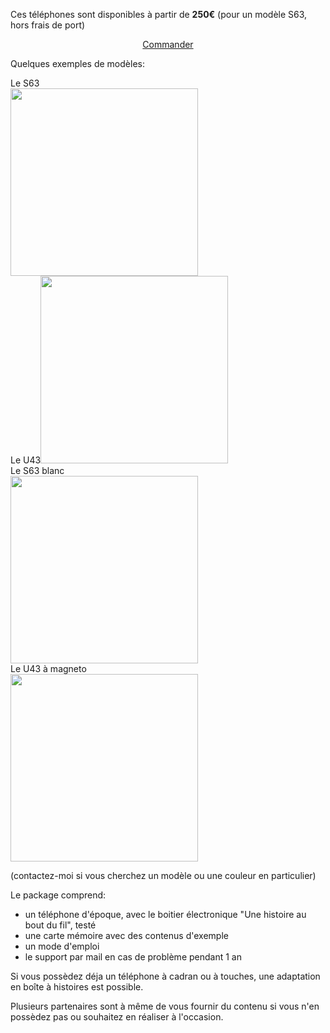Ces téléphones sont disponibles à partir de <strong>250€</strong> (pour un modèle S63, hors frais de port)

<p align="center">
<a href="mailto:samy@rabih.fr" class="btn">Commander</a></p>

Quelques exemples de modèles:
<div id="phone_gallery">
    <div class="phone">Le S63<br />
      <img src="https://user-images.githubusercontent.com/1282106/144014466-de22c6db-30d0-470b-b444-1885433b99f5.png" width="300" />
  </div>
  <div class="phone">Le U43<img src="https://user-images.githubusercontent.com/1282106/149672898-92151184-353d-4b62-b923-86ea2b3fc8f1.jpeg"  width="300" />
  </div>
    <div class="phone">Le S63 blanc<br />
      <img src="https://user-images.githubusercontent.com/1282106/165939687-dd2beda4-e429-4abd-8f4c-6ff55978ad4a.png" width="300" />
  </div>
    <div class="phone">Le U43 à magneto<br />
      <img src="https://user-images.githubusercontent.com/1282106/165939815-cf43b5c2-00b4-456e-b178-a8a9e2db6191.png" width="300" />
  </div>
</div>

(contactez-moi si vous cherchez un modèle ou une couleur en particulier)

Le package comprend:
- un téléphone d'époque, avec le boitier électronique "Une histoire au bout du fil", testé
- une carte mémoire avec des contenus d'exemple
- un mode d'emploi
- le support par mail en cas de problème pendant 1 an

Si vous possèdez déja un téléphone à cadran ou à touches, une adaptation en boîte à histoires est possible.

Plusieurs partenaires sont à même de vous fournir du contenu si vous n'en possèdez pas ou souhaitez en réaliser à l'occasion.
